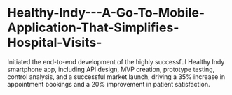 # Healthy-Indy---A-Go-To-Mobile-Application-That-Simplifies-Hospital-Visits-
Initiated the end-to-end development of the highly successful Healthy Indy smartphone app, including API design, MVP creation,  prototype testing, control analysis, and a successful market launch, driving a 35% increase in appointment bookings and a 20%  improvement in patient satisfaction. 

